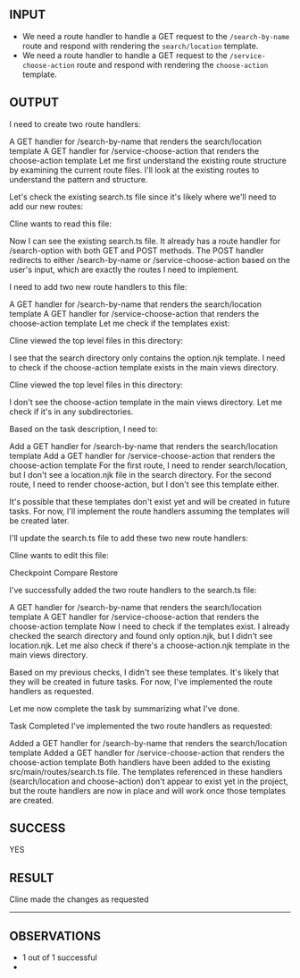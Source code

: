 ## INPUT
* We need a route handler to handle a GET request to the `/search-by-name` route and respond with rendering the `search/location` template.
* We need a route handler to handle a GET request to the `/service-choose-action` route and respond with rendering the `choose-action` template.

## OUTPUT
I need to create two route handlers:

A GET handler for /search-by-name that renders the search/location template
A GET handler for /service-choose-action that renders the choose-action template
Let me first understand the existing route structure by examining the current route files. I'll look at the existing routes to understand the pattern and structure.

Let's check the existing search.ts file since it's likely where we'll need to add our new routes:


Cline wants to read this file:


Now I can see the existing search.ts file. It already has a route handler for /search-option with both GET and POST methods. The POST handler redirects to either /search-by-name or /service-choose-action based on the user's input, which are exactly the routes I need to implement.

I need to add two new route handlers to this file:

A GET handler for /search-by-name that renders the search/location template
A GET handler for /service-choose-action that renders the choose-action template
Let me check if the templates exist:


Cline viewed the top level files in this directory:


I see that the search directory only contains the option.njk template. I need to check if the choose-action template exists in the main views directory.


Cline viewed the top level files in this directory:


I don't see the choose-action template in the main views directory. Let me check if it's in any subdirectories.

Based on the task description, I need to:

Add a GET handler for /search-by-name that renders the search/location template
Add a GET handler for /service-choose-action that renders the choose-action template
For the first route, I need to render search/location, but I don't see a location.njk file in the search directory. For the second route, I need to render choose-action, but I don't see this template either.

It's possible that these templates don't exist yet and will be created in future tasks. For now, I'll implement the route handlers assuming the templates will be created later.

I'll update the search.ts file to add these two new route handlers:


Cline wants to edit this file:

Checkpoint
Compare
Restore


I've successfully added the two route handlers to the search.ts file:

A GET handler for /search-by-name that renders the search/location template
A GET handler for /service-choose-action that renders the choose-action template
Now I need to check if the templates exist. I already checked the search directory and found only option.njk, but I didn't see location.njk. Let me also check if there's a choose-action.njk template in the main views directory.

Based on my previous checks, I didn't see these templates. It's likely that they will be created in future tasks. For now, I've implemented the route handlers as requested.

Let me now complete the task by summarizing what I've done.


Task Completed
I've implemented the two route handlers as requested:

Added a GET handler for /search-by-name that renders the search/location template
Added a GET handler for /service-choose-action that renders the choose-action template
Both handlers have been added to the existing src/main/routes/search.ts file. The templates referenced in these handlers (search/location and choose-action) don't appear to exist yet in the project, but the route handlers are now in place and will work once those templates are created.




## SUCCESS
YES

## RESULT
Cline made the changes as requested

-----

## OBSERVATIONS
* 1 out of 1 successful
* 
